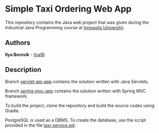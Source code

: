 # Simple Taxi Ordering Web App
This repository contains the Java web project that was given during 
the Industrial Java Programming course at [Innopolis University](https://university.innopolis.ru).

## Authors
**Ilya Borovik** - [ilya16](https://github.com/ilya16)

## Description
Branch [servlet-api-app](https://github.com/ilya16/taxi-webapp/tree/servlet-api-app) contains the solution 
written with Java Servlets.

Branch [spring-mvc-app](https://github.com/ilya16/taxi-webapp/tree/spring-mvc-app) contains the solution 
written with Spring MVC framework.

To build the project, clone the repository and build the source codes using Gradle.

PostgreSQL is used as a DBMS. To create the database, use the script provided 
in the file [taxi-service.sql](taxi-service.sql).
